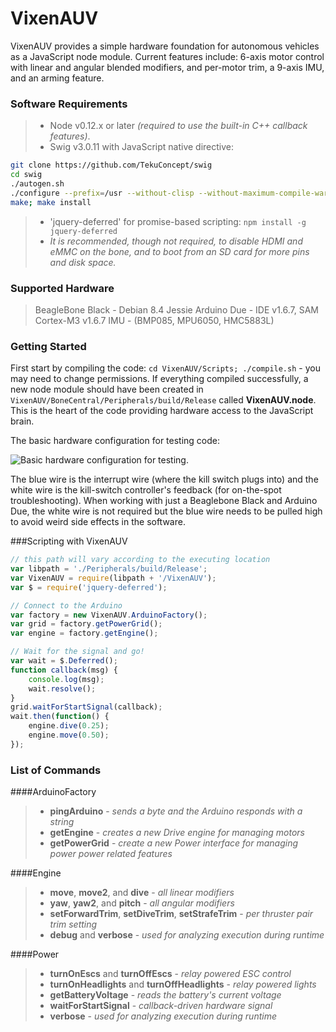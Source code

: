 
VixenAUV
===========

VixenAUV provides a simple hardware foundation for autonomous vehicles as a JavaScript node module. Current features include: 6-axis motor control with linear and angular blended modifiers, and per-motor trim, a 9-axis IMU, and an arming feature.

### Software Requirements

> - Node v0.12.x or later *(required to use the built-in C++ callback features)*.
> - Swig v3.0.11 with JavaScript native directive:
```bash
git clone https://github.com/TekuConcept/swig
cd swig
./autogen.sh
./configure --prefix=/usr --without-clisp --without-maximum-compile-warnings
make; make install
```
> - 'jquery-deferred' for promise-based scripting: `npm install -g jquery-deferred`
> - *It is recommended, though not required, to disable HDMI and eMMC on the bone, and to boot from an SD card for more pins and disk space.*

### Supported Hardware

> BeagleBone Black - Debian 8.4 Jessie
> Arduino Due - IDE v1.6.7, SAM Cortex-M3 v1.6.7
> IMU - (BMP085, MPU6050, HMC5883L)

### Getting Started
First start by compiling the code: `cd VixenAUV/Scripts; ./compile.sh` - you may need to change permissions. If everything compiled successfully, a new node module should have been created in `VixenAUV/BoneCentral/Peripherals/build/Release` called **VixenAUV.node**. This is the heart of the code providing hardware access to the JavaScript brain.

The basic hardware configuration for testing code:

![Basic hardware configuration for testing.](http://usub.cs.usu.edu/Basic_Configuration_S.png)

The blue wire is the interrupt wire (where the kill switch plugs into) and the white wire is the kill-switch controller's feedback (for on-the-spot troubleshooting). When working with just a Beaglebone Black and Arduino Due, the white wire is not required but the blue wire needs to be pulled high to avoid weird side effects in the software.

###Scripting with VixenAUV
```JavaScript
// this path will vary according to the executing location
var libpath = './Peripherals/build/Release';
var VixenAUV = require(libpath + '/VixenAUV');
var $ = require('jquery-deferred');

// Connect to the Arduino
var factory = new VixenAUV.ArduinoFactory();
var grid = factory.getPowerGrid();
var engine = factory.getEngine();

// Wait for the signal and go!
var wait = $.Deferred();
function callback(msg) {
	console.log(msg);
	wait.resolve();
}
grid.waitForStartSignal(callback);
wait.then(function() {
	engine.dive(0.25);
	engine.move(0.50);
});
```

### List of Commands
####ArduinoFactory
> - **pingArduino** - *sends a byte and the Arduino responds with a string*
> - **getEngine** - *creates a new Drive engine for managing motors*
> - **getPowerGrid** - *create a new Power interface for managing power power related features*

####Engine
> - **move**, **move2**, and **dive** - *all linear modifiers*
> - **yaw**, **yaw2**, and **pitch** - *all angular modifiers*
> - **setForwardTrim**, **setDiveTrim**, **setStrafeTrim** - *per thruster pair trim setting*
> - **debug** and **verbose** - *used for analyzing execution during runtime*

####Power
> - **turnOnEscs** and **turnOffEscs** - *relay powered ESC control*
> - **turnOnHeadlights** and **turnOffHeadlights** - *relay powered lights*
> - **getBatteryVoltage** - *reads the battery's current voltage*
> - **waitForStartSignal** - *callback-driven hardware signal*
> - **verbose** - *used for analyzing execution during runtime*